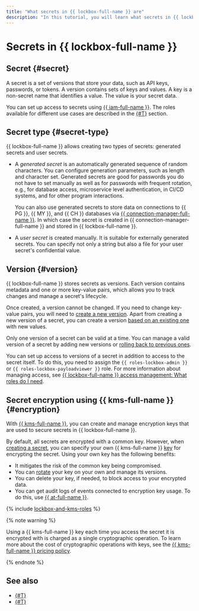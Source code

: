 ```yaml
---
title: "What secrets in {{ lockbox-full-name }} are"
description: "In this tutorial, you will learn what secrets in {{ lockbox-full-name }} are and what they consist of."
---
```


# Secrets in {{ lockbox-full-name }}

## Secret {#secret}

A secret is a set of versions that store your data, such as API keys, passwords, or tokens. A version contains sets of keys and values. A key is a non-secret name that identifies a value. The value is your secret data.

You can set up access to secrets using [{{ iam-full-name }}](../../iam/index.yaml). The roles available for different use cases are described in the [{#T}](../security/index.md) section.

## Secret type {#secret-type}

{{ lockbox-full-name }} allows creating two types of secrets: generated secrets and user secrets.

* A _generated secret_ is an automatically generated sequence of random characters. You can configure generation parameters, such as length and character set. Generated secrets are good for passwords you do not have to set manually as well as for passwords with frequent rotation, e.g., for database access, microservice level authentication, in CI/CD systems, and for other program interactions.

   You can also use generated secrets to store data on connections to {{ PG }}, {{ MY }}, and {{ CH }} databases via [{{ connection-manager-full-name }}](../../metadata-hub/concepts/connection-manager.md). In which case the secret is created in {{ connection-manager-full-name }} and stored in {{ lockbox-full-name }}.

* A _user secret_ is created manually. It is suitable for externally generated secrets. You can specify not only a string but also a file for your user secret's confidential value.

## Version {#version}

{{ lockbox-full-name }} stores secrets as versions. Each version contains metadata and one or more key-value pairs, which allows you to track changes and manage a secret's lifecycle.

Once created, a version cannot be changed. If you need to change key-value pairs, you will need to [create a new version](../operations/secret-version-manage.md#create-version). Apart from creating a new version of a secret, you can create a version [based on an existing one](../operations/secret-version-manage.md#create-version-based-on-other) with new values.

Only one version of a secret can be valid at a time. You can manage a valid version of a secret by adding new versions or [rolling back to previous ones](../operations/secret-version-manage.md#backup).

You can set up access to versions of a secret in addition to access to the secret itself. To do this, you need to assign the `{{ roles-lockbox-admin }}` or `{{ roles-lockbox-payloadviewer }}` role. For more information about managing access, see [{{ lockbox-full-name }} access management: What roles do I need](../security/index.md#choosing-roles).

## Secret encryption using {{ kms-full-name }} {#encryption}

With [{{ kms-full-name }}](../../kms/index.yaml), you can create and manage encryption keys that are used to secure secrets in {{ lockbox-full-name }}.

By default, all secrets are encrypted with a common key. However, when [creating a secret](../operations/secret-create.md), you can specify your own {{ kms-full-name }} [key](../../kms/concepts/key.md) for encrypting the secret. Using your own key has the following benefits:

* It mitigates the risk of the common key being compromised.
* You can [rotate](../../kms/operations/key.md#rotate) your key on your own and manage its versions.
* You can delete your key, if needed, to block access to your encrypted data.
* You can get audit logs of events connected to encryption key usage. To do this, use [{{ at-full-name }}](../../audit-trails/concepts/index.md).

{% include [lockbox-and-kms-roles](../../_includes/lockbox/lockbox-and-kms-roles.md) %}

{% note warning %}

Using a {{ kms-full-name }} key each time you access the secret it is encrypted with is charged as a single cryptographic operation. To learn more about the cost of cryptographic operations with keys, see the [{{ kms-full-name }} pricing policy](../../kms/pricing.md).

{% endnote %}

## See also

* [{#T}](../security/index.md)
* [{#T}](../tutorials/index.md)
